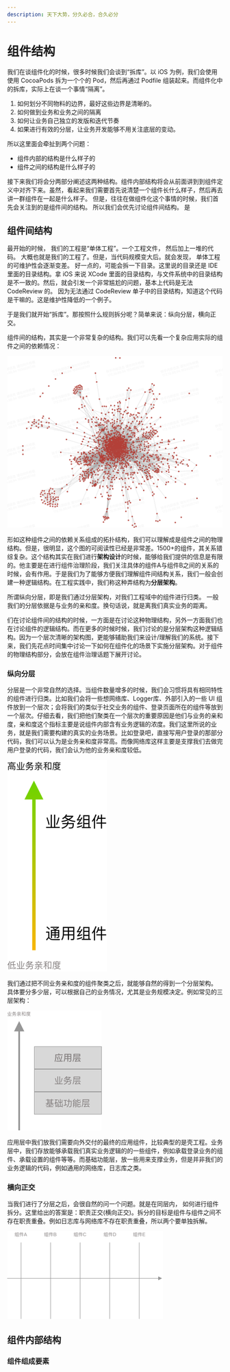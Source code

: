 ```yaml
---
description: 天下大势，分久必合，合久必分
---
```


# 组件结构

我们在谈组件化的时候，很多时候我们会谈到“拆库”。以 iOS 为例，我们会使用使用 CocoaPods 拆为一个个的 Pod，然后再通过 Podfile 组装起来。而组件化中的拆库，实际上在谈一个事情“隔离”。

1. 如何划分不同物料的边界，最好这些边界是清晰的。
2. 如何做到业务和业务之间的隔离
3. 如何让业务自己独立的发版和迭代节奏
4. 如果进行有效的分层，让业务开发能够不用关注底层的变动。

所以这里面会牵扯到两个问题：

* 组件内部的结构是什么样子的
* 组件之间的结构是什么样子的

接下来我们将会分两部分阐述这两种结构。组件内部结构将会从前面讲到到组件定义中对齐下来。虽然，看起来我们需要首先说清楚一个组件长什么样子，然后再去讲一群组件在一起是什么样子。 但是，往往在做组件化这个事情的时候，我们首先会关注到的是组件间的结构。 所以我们会优先讨论组件间结构。 是

## 组件间结构

最开始的时候， 我们的工程是“单体工程”。一个工程文件， 然后加上一堆的代码。 大概也就是我们的工程了。但是，当代码规模变大后。就会发现， 单体工程的可维护性会逐渐变差。 好一点的，可能会拆一下目录。这里说的目录还是 IDE 里面的目录结构。拿 iOS 来说 XCode 里面的目录结构，与文件系统中的目录结构是不一致的。然后，就会引发一个非常尴尬的问题，基本上代码是无法 CodeReview 的。 因为无法通过 CodeReview 单子中的目录结构，知道这个代码是干嘛的。这是维护性降低的一个例子。&#x20;

于是我们就开始“拆库”。那按照什么规则拆分呢？简单来说：纵向分层，横向正交。&#x20;

组件间的结构，其实是一个非常复杂的结构。我们可以先看一个复杂应用实际的组件之间的依赖情况：

![某复杂应用组件依赖](../../.gitbook/assets/image.png)

形如这种组件之间的依赖关系组成的拓扑结构，我们可以理解成是组件之间的物理结构。但是，很明显，这个图的可阅读性已经是非常差。1500+的组件，其关系错综复杂。这个结构其实在我们进行**架构设计**的时候，能够给我们提供的信息是有限的。他主要是在进行组件治理阶段，我们关注具体的组件A与组件B之间的关系的时候，会有作用。于是我们为了能够方便我们理解组件间结构关系，我们一般会创建一种逻辑结构。在工程实践中，我们称这种弄结构为**分层架构**。

所谓纵向分层，即是我们通过分层架构，对我们工程域中的组件进行归类。 一般我们的分层依据是与业务的亲和度。换句话说，就是离我们真实业务的距离。&#x20;

们在讨论组件间的结构的时候，一方面是在讨论这种物理结构，另外一方面我们也在讨论组件的逻辑结构。而在更多的时候时候，我们讨论的是分层架构这种逻辑结构。因为一个层次清晰的架构图，更能够辅助我们来设计/理解我们的系统。接下来，我们先花点时间集中讨论一下如何在组件化的场景下实施分层架构。对于组件的物理结构部分，会放在组件治理话题下展开讨论。

### 纵向分层

分层是一个非常自然的选择。当组件数量增多的时候，我们会习惯将具有相同特性的组件进行归类。比如我们会将一些想网络库、Logger库、外部引入的一些 UI 组件放到一个层次；会将我们的类似于社交业务的组件、登录页面所在的组件等放到一个层次。仔细去看，我们把他们聚类在一个层次的重要原因是他们与业务的亲和度，亲和度这个指标主要是说组件内部含有业务逻辑的浓度。我们这里所说的业务，就是我们需要构建的真实的业务场景。比如登录吧，直接写用户登录的那部分代码，我们可以认为是业务亲和度非常高。而像网络库这样主要是支撑我们去做完用户登录的代码，我们会认为他的业务亲和度较低。

![组件亲和度](../../.gitbook/assets/纵向分层.png)

我们通过把不同业务亲和度的组件聚类之后，就能够自然的得到一个分层架构。 具体要分多少层，可以根据自己的业务情况，尤其是业务规模决定。例如常见的三层架构：

![](<../../.gitbook/assets/纵向分层 2.png>)

应用层中我们放我们需要向外交付的最终的应用组件，比较典型的是壳工程。业务层中，我们存放能够承载我们真实业务逻辑的的一些组件，例如承载登录业务的组件、承载设置的组件等等。而基础功能层，放一些用来支撑业务，但是并非我们的业务逻辑的代码，例如通用的网络库，日志库之类。                                                                                                                                                                                                                                                                                                                                                                                                                                                                                                                                                                                                                                                                                                                                                                                                                                                                                                                                                                                                                                                                                                                                                                                                                                                                                                                                                                                                                                                                                                                                                                                                                                                                                                                                                                                                                                                                                                                                                                                                                                                                                                                                                                                                                                                                                                                                                                                                                                                                                                                                                                                                                                                                                                                                                                                                                                                                                                                                                                                                                                                                                                                                                                                                                                                                                                                                                                                                                                                                                                                                                                                                                                                                                                                                                                                                                                                                                                                                                                                                                                                                                                                                                                                                                                                                                                                                                                                                                                                                                                                                                                                                                                                                                                                                                                                                                                                                                                                                                                                                                                                                                                                                                                                                                                                                                                                                                                                                                                                                                                                                                                                                                                                                                                                                                                                                                                                                                                                                                                                                                                                                                                                                                                                                                                                                                                                                                                                                                                                                                                                                                                                                                                                                                                                                                                                                                                                                                                                                                                                                                                                                                                                                                                                                                                                                                                                                                                                                                                                                                                                                                                                                                                                                                                                                                                                                                                                                                                                                                                                                                                                                                                                                                                                                                                                                                                                                                                                                                                                                                                                                                                                                                                                                                                                                                                                                                                                                                                                                                                                                                                                                                                                                                                                                                                                                                                                                                                                                                                                                                                                                                                                                                                                                                                                                                                                                                                                                                                                                                                                                                                                                                                                                                                                                                                                                                                                                                                                                                                                                                                                                                                                                                                                                                                                                                                                                                                                                                                                                                                                                                                                                                                                                                                              &#x20;

### 横向正交

当我们进行了分层之后，会很自然的问一个问题。就是在同层内， 如何进行组件拆分。这里给出的答案是：职责正交(横向正交)。拆分的目标是组件与组件之间不存在职责重叠。例如日志库与网络库不存在职责重叠，所以两个要单独拆解。

![](../../.gitbook/assets/编组.png)

## 组件内部结构

### 组件组成要素
